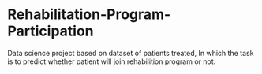# Rehabilitation-Program-Participation
Data science project based on dataset of patients treated, In which the task is to predict whether patient will join rehabilition program or not.
